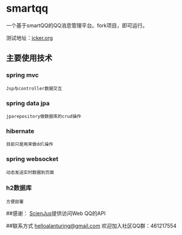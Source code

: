# smartqq

一个基于smartQQ的QQ消息管理平台。fork项目，即可运行。

测试地址：[jcker.org](http://www.jcker.org)

## 主要使用技术
### spring mvc 
    Jsp与controller数据交互
### spring data jpa 
    jparepository做数据库的crud操作
### hibernate 
    目前只是用来做ddl操作
### spring websocket 
    动态发送实时数据到页面
### h2数据库 
    方便部署 

##感谢： 
[ScienJus](https://github.com/ScienJus/smartqq/ "SmartQQ API")提供访问Web QQ的API

##联系方式 
    helloalanturing@gmail.com
    欢迎加入社区QQ群：461217554
 
